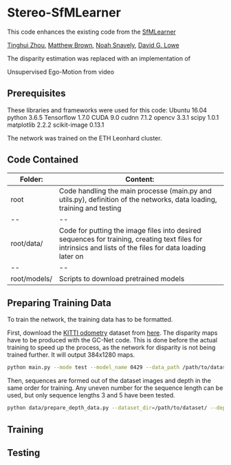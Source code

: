 # Stereo-SfMLearner

This code enhances the existing code from the [SfMLearner](https://github.com/tinghuiz/SfMLearner)

[Tinghui Zhou](https://people.eecs.berkeley.edu/~tinghuiz/), [Matthew Brown](http://matthewalunbrown.com/research/research.html), [Noah Snavely](http://www.cs.cornell.edu/~snavely/), [David G. Lowe](http://www.cs.ubc.ca/~lowe/home.html)

The disparity estimation was replaced with an implementation of

Unsupervised Ego-Motion from video

## Prerequisites

These libraries and frameworks were used for this code:
Ubuntu 16.04
python 3.6.5
Tensorflow 1.7.0
CUDA 9.0
cudnn 7.1.2
opencv 3.3.1
scipy 1.0.1
matplotlib 2.2.2
scikit-image 0.13.1

The network was trained on the ETH Leonhard cluster.

## Code Contained
|Folder:|Content:|
|--|--|
|root|Code handling the main processe (main.py and utils.py), definition of the networks, data loading, training and testing|
|--|--|
|root/data/|Code for putting the image files into desired sequences for training, creating text files for intrinsics and lists of the files for data loading later on|
|--|--|
|root/models/|Scripts to download pretrained models|

## Preparing Training Data
To train the network, the training data has to be formatted.

First, download the [KITTI odometry](http://www.cvlibs.net/datasets/kitti/eval_odometry.php) dataset from [here](http://www.cvlibs.net/download.php?file=data_odometry_color.zip).
The disparity maps have to be produced with the GC-Net code. This is done before the actual training to speed up the process, as the network for disparity is not being trained further. It will output 384x1280 maps.
```bash
python main.py --mode test --model_name 0429 --data_path /path/to/dataset/ --filenames_file /path/and/name/to/save/filelist/file/ --log_directory /where/to/save/logs/ --output_directory /path/to/save/depths/
```

Then, sequences are formed out of the dataset images and depth in the same order for training. Any uneven number for the sequence length can be used, but only sequence lengths 3 and 5 have been tested.
```bash
python data/prepare_depth_data.py --dataset_dir=/path/to/dataset/ --depth_dir=/path/to/precalculated/depths/ --dump_root_image=/path/to/save/image/sequences/ --dump_root_depth=/path/to/save/depth/sequences/ --seq_length="desired sequence length" --img_width="desired image width" --img_height="desire image height"
```

## Training

## Testing

